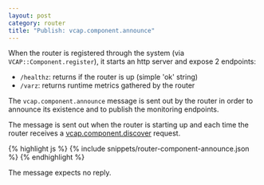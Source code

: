 ```yaml
---
layout: post
category: router
title: "Publish: vcap.component.announce"
---
```


When the router is registered through the system (via `VCAP::Component.register`), it starts an
http server and expose 2 endpoints:

* `/healthz`:  returns if the router is up (simple 'ok' string)
* `/varz`: returns runtime metrics gathered by the router

The `vcap.component.announce` message is sent out by the router in order to announce
its existence and to publish the monitoring endpoints.

The message is sent out when the router is starting up and each time the router receives
a [vcap.component.discover](/router/subscribe-vcap-component-discover) request.

<div class="js example">
{% highlight js %}
{% include snippets/router-component-announce.json %}
{% endhighlight %}
</div>

The message expects no reply.